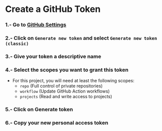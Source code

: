 # Create a GitHub Token

### 1.- Go to [GitHub Settings](https://github.com/settings/tokens)

### 2.- Click on `Generate new token` and select `Generate new token (classic)`

### 3.- Give your token a descriptive name

### 4.- Select the scopes you want to grant this token

- For this project, you will need at least the following scopes:
  - `repo` (Full control of private repositories)
  - `workflow` (Update GitHub Action workflows)
  - `projects` (Read and write access to projects)

### 5.- Click on Generate token

### 6.- Copy your new personal access token
